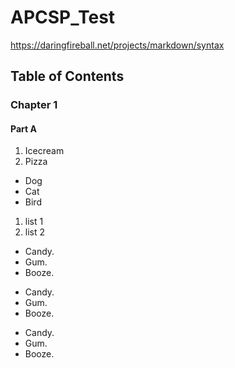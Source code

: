 # APCSP_Test

https://daringfireball.net/projects/markdown/syntax

## Table of Contents
### Chapter 1
#### Part A
<ol>
  <li>Icecream</li>
  <li>Pizza</li>
</ol>
<ul>
  <li>Dog</li>
  <li>Cat</li>
  <li>Bird</li>
</ul>

 1. list 1
 2. list 2

*   Candy.
*   Gum.
*   Booze.

+   Candy.
+   Gum.
+   Booze.

-   Candy.
-   Gum.
-   Booze.